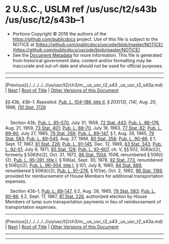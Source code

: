 ---
---

# 2 U.S.C., USLM ref /us/usc/t2/s43b /us/usc/t2/s43b–1

* Portions Copyright © 2016 the authors of the https://github.com/publicdocs project.
  Use of this file is subject to the NOTICE at [https://github.com/publicdocs/uscode/blob/master/NOTICE](https://github.com/publicdocs/uscode/blob/master/NOTICE)
* See the [Document Metadata](././../../../..//README.md) for more information.
  This file is generated from historical government data; content and/or formatting may be inaccurate and out-of-date and should not be used for official purposes.

----------
----------

[Previous](./../../../..//us/usc/t2/ch3/m__us_usc_t2_s43 _us_usc_t2_s43a.md) | [Next](./../../../..//us/usc/t2/ch3/m__us_usc_t2_s43b–2.md) | [Root of Title](./../../../../) | [Other Versions of this Document](https://publicdocs.github.io/go/links?ns=uslm&ref=%2Fus%2Fusc%2Ft2%2Fs43b+%2Fus%2Fusc%2Ft2%2Fs43b%E2%80%931)

###### §§ 43b, 43b–1. Repealed. [Pub. L. 104–186, title II][/us/pl/104/186/tII], § 203(13), (14), Aug. 20, 1996, [110 Stat. 1726][/us/stat/110/1726]

    Section 43b, [Pub. L. 85–570][/us/pl/85/570], July 31, 1958, [72 Stat. 443][/us/stat/72/443]; [Pub. L. 86–176][/us/pl/86/176], Aug. 21, 1959, [73 Stat. 401][/us/stat/73/401]; [Pub. L. 88–70][/us/pl/88/70], July 19, 1963, [77 Stat. 82][/us/stat/77/82]; [Pub. L. 89–90][/us/pl/89/90], July 27, 1965, [79 Stat. 269][/us/stat/79/269]; [Pub. L. 89–147][/us/pl/89/147], § 1, Aug. 28, 1965, [79 Stat. 583][/us/stat/79/583]; [Pub. L. 89–545][/us/pl/89/545], Aug. 27, 1966, [80 Stat. 358][/us/stat/80/358]; [Pub. L. 90–86][/us/pl/90/86], § 1, Sept. 17, 1967, [81 Stat. 226][/us/stat/81/226]; [Pub. L. 91–145][/us/pl/91/145], Dec. 12, 1969, [83 Stat. 343][/us/stat/83/343]; [Pub. L. 92–51][/us/pl/92/51], July 9, 1971, [85 Stat. 128][/us/stat/85/128]; [Pub. L. 92–607][/us/pl/92/607], ch. V, §§ 502, 506(k)(2), formerly § 506(h)(2), Oct. 31, 1972, [86 Stat. 1504][/us/stat/86/1504], 1508, renumbered § 506(i)(2), [Pub. L. 95–391, title I][/us/pl/95/391/tI], § 108(a), Sept. 30, 1978, [92 Stat. 773][/us/stat/92/773], renumbered § 506(j)(2), [Pub. L. 96–304, title I][/us/pl/96/304/tI], § 101, July 8, 1980, [94 Stat. 889][/us/stat/94/889], renumbered § 506(k)(2), [Pub. L. 97–276][/us/pl/97/276], § 101(e), Oct. 2, 1982, [96 Stat. 1189][/us/stat/96/1189], provided for reimbursement of House Members for additional transportation expenses.

    Section 43b-1, [Pub. L. 89–147][/us/pl/89/147], § 2, Aug. 28, 1965, [79 Stat. 583][/us/stat/79/583]; [Pub. L. 90–86][/us/pl/90/86], § 2, Sept. 17, 1967, [81 Stat. 226][/us/stat/81/226], authorized election by House Members of lump sum transportation payments in lieu of reimbursement of transportation expenses.

----------

[Previous](./../../../..//us/usc/t2/ch3/m__us_usc_t2_s43 _us_usc_t2_s43a.md) | [Next](./../../../..//us/usc/t2/ch3/m__us_usc_t2_s43b–2.md) | [Root of Title](./../../../../) | [Other Versions of this Document](https://publicdocs.github.io/go/links?ns=uslm&ref=%2Fus%2Fusc%2Ft2%2Fs43b+%2Fus%2Fusc%2Ft2%2Fs43b%E2%80%931)

----------
----------

[/us/pl/104/186/tII]: https://publicdocs.github.io/go/links?ns=uslm&ref=%2Fus%2Fpl%2F104%2F186%2FtII
[/us/stat/110/1726]: https://publicdocs.github.io/go/links?ns=uslm&ref=%2Fus%2Fstat%2F110%2F1726
[/us/pl/85/570]: https://publicdocs.github.io/go/links?ns=uslm&ref=%2Fus%2Fpl%2F85%2F570
[/us/stat/72/443]: https://publicdocs.github.io/go/links?ns=uslm&ref=%2Fus%2Fstat%2F72%2F443
[/us/pl/86/176]: https://publicdocs.github.io/go/links?ns=uslm&ref=%2Fus%2Fpl%2F86%2F176
[/us/stat/73/401]: https://publicdocs.github.io/go/links?ns=uslm&ref=%2Fus%2Fstat%2F73%2F401
[/us/pl/88/70]: https://publicdocs.github.io/go/links?ns=uslm&ref=%2Fus%2Fpl%2F88%2F70
[/us/stat/77/82]: https://publicdocs.github.io/go/links?ns=uslm&ref=%2Fus%2Fstat%2F77%2F82
[/us/pl/89/90]: https://publicdocs.github.io/go/links?ns=uslm&ref=%2Fus%2Fpl%2F89%2F90
[/us/stat/79/269]: https://publicdocs.github.io/go/links?ns=uslm&ref=%2Fus%2Fstat%2F79%2F269
[/us/pl/89/147]: https://publicdocs.github.io/go/links?ns=uslm&ref=%2Fus%2Fpl%2F89%2F147
[/us/stat/79/583]: https://publicdocs.github.io/go/links?ns=uslm&ref=%2Fus%2Fstat%2F79%2F583
[/us/pl/89/545]: https://publicdocs.github.io/go/links?ns=uslm&ref=%2Fus%2Fpl%2F89%2F545
[/us/stat/80/358]: https://publicdocs.github.io/go/links?ns=uslm&ref=%2Fus%2Fstat%2F80%2F358
[/us/pl/90/86]: https://publicdocs.github.io/go/links?ns=uslm&ref=%2Fus%2Fpl%2F90%2F86
[/us/stat/81/226]: https://publicdocs.github.io/go/links?ns=uslm&ref=%2Fus%2Fstat%2F81%2F226
[/us/pl/91/145]: https://publicdocs.github.io/go/links?ns=uslm&ref=%2Fus%2Fpl%2F91%2F145
[/us/stat/83/343]: https://publicdocs.github.io/go/links?ns=uslm&ref=%2Fus%2Fstat%2F83%2F343
[/us/pl/92/51]: https://publicdocs.github.io/go/links?ns=uslm&ref=%2Fus%2Fpl%2F92%2F51
[/us/stat/85/128]: https://publicdocs.github.io/go/links?ns=uslm&ref=%2Fus%2Fstat%2F85%2F128
[/us/pl/92/607]: https://publicdocs.github.io/go/links?ns=uslm&ref=%2Fus%2Fpl%2F92%2F607
[/us/stat/86/1504]: https://publicdocs.github.io/go/links?ns=uslm&ref=%2Fus%2Fstat%2F86%2F1504
[/us/pl/95/391/tI]: https://publicdocs.github.io/go/links?ns=uslm&ref=%2Fus%2Fpl%2F95%2F391%2FtI
[/us/stat/92/773]: https://publicdocs.github.io/go/links?ns=uslm&ref=%2Fus%2Fstat%2F92%2F773
[/us/pl/96/304/tI]: https://publicdocs.github.io/go/links?ns=uslm&ref=%2Fus%2Fpl%2F96%2F304%2FtI
[/us/stat/94/889]: https://publicdocs.github.io/go/links?ns=uslm&ref=%2Fus%2Fstat%2F94%2F889
[/us/pl/97/276]: https://publicdocs.github.io/go/links?ns=uslm&ref=%2Fus%2Fpl%2F97%2F276
[/us/stat/96/1189]: https://publicdocs.github.io/go/links?ns=uslm&ref=%2Fus%2Fstat%2F96%2F1189
[/us/pl/89/147]: https://publicdocs.github.io/go/links?ns=uslm&ref=%2Fus%2Fpl%2F89%2F147
[/us/stat/79/583]: https://publicdocs.github.io/go/links?ns=uslm&ref=%2Fus%2Fstat%2F79%2F583
[/us/pl/90/86]: https://publicdocs.github.io/go/links?ns=uslm&ref=%2Fus%2Fpl%2F90%2F86
[/us/stat/81/226]: https://publicdocs.github.io/go/links?ns=uslm&ref=%2Fus%2Fstat%2F81%2F226



